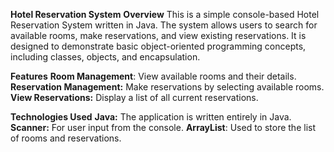 **Hotel Reservation System**
**Overview**
This is a simple console-based Hotel Reservation System written in Java. The system allows users to search for available rooms, make reservations, and view existing reservations. It is designed to demonstrate basic object-oriented programming concepts, including classes, objects, and encapsulation.

**Features**
**Room Management**: View available rooms and their details.
**Reservation Management:** Make reservations by selecting available rooms.
**View Reservations:** Display a list of all current reservations.

**Technologies Used**
**Java:** The application is written entirely in Java.
**Scanner:** For user input from the console.
**ArrayList**: Used to store the list of rooms and reservations.
